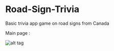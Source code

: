 # Road-Sign-Trivia
Basic trivia app game on road signs from Canada

Main page :

![alt tag](https://www.dropbox.com/s/y4yfajeaxehc6p8/main.PNG?dl=0)
